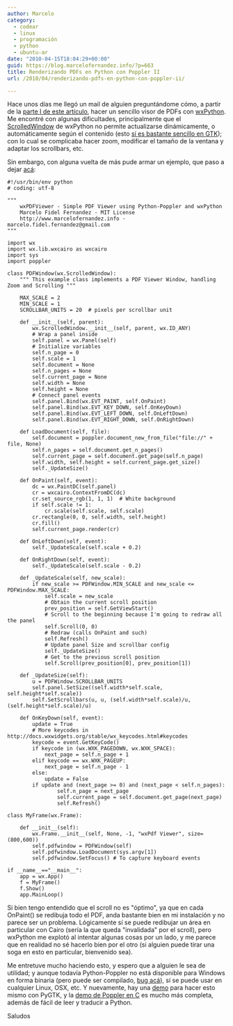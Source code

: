 ```yaml
---
author: Marcelo
category:
  - codear
  - linux
  - programación
  - python
  - ubuntu-ar
date: "2010-04-15T18:04:29+00:00"
guid: https://blog.marcelofernandez.info/?p=663
title: Renderizando PDFs en Python con Poppler II
url: /2010/04/renderizando-pdfs-en-python-con-poppler-ii/

---
```

Hace unos días me llegó un mail de alguien preguntándome cómo, a partir de la [parte I de este artículo](/2009/05/renderizando-pdfs-en-python-con-poppler/), hacer un sencillo visor de PDFs con [wxPython](http://www.wxpython.org). Me encontré con algunas dificultades, principalmente que el [ScrolledWindow](https://docs.wxpython.org/wx.ScrolledWindow.html) de wxPython no permite actualizarse dinámicamente, o automáticamente según el contenido (esto [sí es bastante sencillo en GTK](http://www.pygtk.org/docs/pygtk/class-gtkadjustment.html)); con lo cual se complicaba hacer zoom, modificar el tamaño de la ventana y adaptar los scrollbars, etc.

Sin embargo, con alguna vuelta de más pude armar un ejemplo, que paso a dejar [acá](http://code.activestate.com/recipes/577195-wxpython-pdf-viewer-using-poppler/):

```
#!/usr/bin/env python
# coding: utf-8

"""
    wxPDFViewer - Simple PDF Viewer using Python-Poppler and wxPython
    Marcelo Fidel Fernandez - MIT License
    http://www.marcelofernandez.info - marcelo.fidel.fernandez@gmail.com
"""

import wx
import wx.lib.wxcairo as wxcairo
import sys
import poppler

class PDFWindow(wx.ScrolledWindow):
    """ This example class implements a PDF Viewer Window, handling Zoom and Scrolling """

    MAX_SCALE = 2
    MIN_SCALE = 1
    SCROLLBAR_UNITS = 20  # pixels per scrollbar unit

    def __init__(self, parent):
        wx.ScrolledWindow.__init__(self, parent, wx.ID_ANY)
        # Wrap a panel inside
        self.panel = wx.Panel(self)
        # Initialize variables
        self.n_page = 0
        self.scale = 1
        self.document = None
        self.n_pages = None
        self.current_page = None
        self.width = None
        self.height = None
        # Connect panel events
        self.panel.Bind(wx.EVT_PAINT, self.OnPaint)
        self.panel.Bind(wx.EVT_KEY_DOWN, self.OnKeyDown)
        self.panel.Bind(wx.EVT_LEFT_DOWN, self.OnLeftDown)
        self.panel.Bind(wx.EVT_RIGHT_DOWN, self.OnRightDown)

    def LoadDocument(self, file):
        self.document = poppler.document_new_from_file("file://" + file, None)
        self.n_pages = self.document.get_n_pages()
        self.current_page = self.document.get_page(self.n_page)
        self.width, self.height = self.current_page.get_size()
        self._UpdateSize()

    def OnPaint(self, event):
        dc = wx.PaintDC(self.panel)
        cr = wxcairo.ContextFromDC(dc)
        cr.set_source_rgb(1, 1, 1)  # White background
        if self.scale != 1:
            cr.scale(self.scale, self.scale)
        cr.rectangle(0, 0, self.width, self.height)
        cr.fill()
        self.current_page.render(cr)

    def OnLeftDown(self, event):
        self._UpdateScale(self.scale + 0.2)

    def OnRightDown(self, event):
        self._UpdateScale(self.scale - 0.2)

    def _UpdateScale(self, new_scale):
        if new_scale >= PDFWindow.MIN_SCALE and new_scale <= PDFWindow.MAX_SCALE:
            self.scale = new_scale
            # Obtain the current scroll position
            prev_position = self.GetViewStart()
            # Scroll to the beginning because I'm going to redraw all the panel
            self.Scroll(0, 0)
            # Redraw (calls OnPaint and such)
            self.Refresh()
            # Update panel Size and scrollbar config
            self._UpdateSize()
            # Get to the previous scroll position
            self.Scroll(prev_position[0], prev_position[1])

    def _UpdateSize(self):
        u = PDFWindow.SCROLLBAR_UNITS
        self.panel.SetSize((self.width*self.scale, self.height*self.scale))
        self.SetScrollbars(u, u, (self.width*self.scale)/u, (self.height*self.scale)/u)

    def OnKeyDown(self, event):
        update = True
        # More keycodes in http://docs.wxwidgets.org/stable/wx_keycodes.html#keycodes
        keycode = event.GetKeyCode()
        if keycode in (wx.WXK_PAGEDOWN, wx.WXK_SPACE):
            next_page = self.n_page + 1
        elif keycode == wx.WXK_PAGEUP:
            next_page = self.n_page - 1
        else:
            update = False
        if update and (next_page >= 0) and (next_page < self.n_pages):
                self.n_page = next_page
                self.current_page = self.document.get_page(next_page)
                self.Refresh()

class MyFrame(wx.Frame):

    def __init__(self):
        wx.Frame.__init__(self, None, -1, "wxPdf Viewer", size=(800,600))
        self.pdfwindow = PDFWindow(self)
        self.pdfwindow.LoadDocument(sys.argv[1])
        self.pdfwindow.SetFocus() # To capture keyboard events

if __name__=="__main__":
    app = wx.App()
    f = MyFrame()
    f.Show()
    app.MainLoop()
```

Si bien tengo entendido que el scroll no es "óptimo", ya que en cada OnPaint() se redibuja todo el PDF, anda bastante bien en mi instalación y no parece ser un problema. Lógicamente sí se puede redibujar un área en particular con Cairo (sería la que queda "invalidada" por el scroll), pero wxPython me explotó al intentar algunas cosas por un lado, y me parece que en realidad no sé hacerlo bien por el otro (si alguien puede tirar una soga en esto en particular, bienvenido sea).

Me entretuve mucho haciendo esto, y espero que a alguien le sea de utilidad; y aunque todavía Python-Poppler no está disponible para Windows en forma binaria (pero puede ser compilado, [bug acá](https://bugs.launchpad.net/poppler-python/+bug/499592)), sí se puede usar en cualquier Linux, OSX, etc. Y nuevamente, hay una [demo](http://bazaar.launchpad.net/~poppler-python/poppler-python/trunk/annotate/head:/demo/demo-poppler.py) para hacer esto mismo con PyGTK, y la [demo de Poppler en C](http://cgit.freedesktop.org/poppler/poppler/tree/glib/demo) es mucho más completa, además de fácil de leer y traducir a Python.

Saludos
